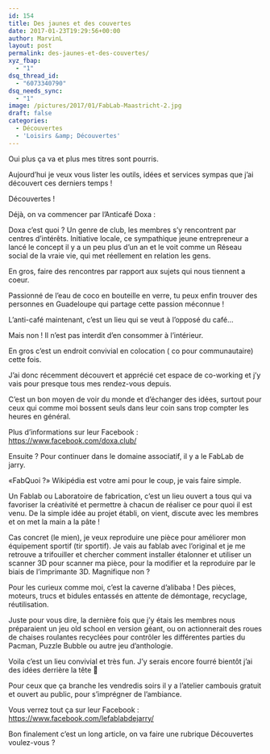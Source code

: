 ```yaml
---
id: 154
title: Des jaunes et des couvertes
date: 2017-01-23T19:29:56+00:00
author: MarvinL
layout: post
permalink: des-jaunes-et-des-couvertes/
xyz_fbap:
  - "1"
dsq_thread_id:
  - "6073340790"
dsq_needs_sync:
  - "1"
image: /pictures/2017/01/FabLab-Maastricht-2.jpg
draft: false
categories:
  - Découvertes
  - 'Loisirs &amp; Découvertes'
---
```

Oui plus ça va et plus mes titres sont pourris.

Aujourd&rsquo;hui je veux vous lister les outils, idées et services sympas que j&rsquo;ai découvert ces derniers temps !

Découvertes !

Déjà, on va commencer par l&rsquo;Anticafé Doxa :

Doxa c&rsquo;est quoi ? Un genre de club, les membres s&rsquo;y rencontrent par centres d&rsquo;intérêts. Initiative locale, ce sympathique jeune entrepreneur a lancé le concept il y a un peu plus d&rsquo;un an et le voit comme un Réseau social de la vraie vie, qui met réellement en relation les gens.
  
En gros, faire des rencontres par rapport aux sujets qui nous tiennent a coeur.
  
Passionné de l&rsquo;eau de coco en bouteille en verre, tu peux enfin trouver des personnes en Guadeloupe qui partage cette passion méconnue !

L&rsquo;anti-café maintenant, c&rsquo;est un lieu qui se veut à l&rsquo;opposé du café&#8230;
  
Mais non ! Il n&rsquo;est pas interdit d&rsquo;en consommer à l&rsquo;intérieur.
  
En gros c&rsquo;est un endroit convivial en colocation ( co pour communautaire) cette fois.
  
J&rsquo;ai donc récemment découvert et apprécié cet espace de co-working et j&rsquo;y vais pour presque tous mes rendez-vous depuis.
  
C&rsquo;est un bon moyen de voir du monde et d&rsquo;échanger des idées, surtout pour ceux qui comme moi bossent seuls dans leur coin sans trop compter les heures en général.

Plus d&rsquo;informations sur leur Facebook : <https://www.facebook.com/doxa.club/>

Ensuite ? Pour continuer dans le domaine associatif, il y a le FabLab de jarry.

«FabQuoi ?» Wikipédia est votre ami pour le coup, je vais faire simple.
  
Un Fablab ou Laboratoire de fabrication, c&rsquo;est un lieu ouvert a tous qui va favoriser la créativité et permettre à chacun de réaliser ce pour quoi il est venu. De la simple idée au projet établi, on vient, discute avec les membres et on met la main a la pâte !

Cas concret (le mien), je veux reproduire une pièce pour améliorer mon équipement sportif (tir sportif). Je vais au fablab avec l&rsquo;original et je me retrouve a trifouiller et chercher comment installer étalonner et utiliser un scanner 3D pour scanner ma pièce, pour la modifier et la reproduire par le biais de l&rsquo;imprimante 3D. Magnifique non ?

Pour les curieux comme moi, c&rsquo;est la caverne d&rsquo;alibaba ! Des pièces, moteurs, trucs et bidules entassés en attente de démontage, recyclage, réutilisation.

Juste pour vous dire, la dernière fois que j&rsquo;y étais les membres nous préparaient un jeu old school en version géant, ou on actionnerait des roues de chaises roulantes recyclées pour contrôler les différentes parties du Pacman, Puzzle Bubble ou autre jeu d&rsquo;anthologie.

Voila c&rsquo;est un lieu convivial et très fun. J&rsquo;y serais encore fourré bientôt j&rsquo;ai des idées derrière la tête 🙂

Pour ceux que ça branche les vendredis soirs il y a l&rsquo;atelier cambouis gratuit et ouvert au public, pour s’imprégner de l&rsquo;ambiance.

Vous verrez tout ça sur leur Facebook : <https://www.facebook.com/lefablabdejarry/>

Bon finalement c&rsquo;est un long article, on va faire une rubrique Découvertes voulez-vous ?
